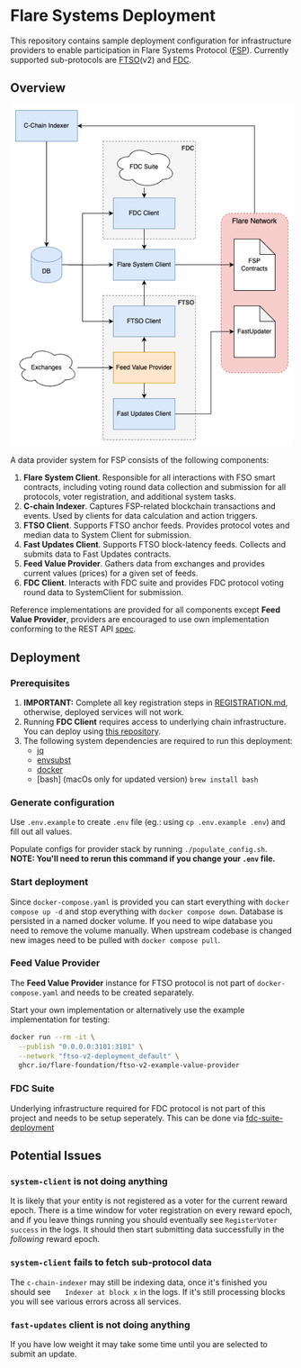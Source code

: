# Flare Systems Deployment

This repository contains sample deployment configuration for infrastructure providers to enable participation in Flare Systems Protocol ([FSP](https://dev.flare.network/network/fsp/)). Currently supported sub-protocols are [FTSO](https://flare.network/wp-content/uploads/FTSOv2-White-Paper.pdf)(v2) and [FDC](https://flare.network/wp-content/uploads/FDC_WP_171024_02.pdf).

## Overview

![Overview](Overview.png)

A data provider system for FSP consists of the following components:

1. **Flare System Client**. Responsible for all interactions with FSO smart contracts, including voting round data collection and submission for all protocols, voter registration, and additional system tasks.
2. **C-chain Indexer**. Captures FSP-related blockchain transactions and events. Used by clients for data calculation and action triggers.
3. **FTSO Client**. Supports FTSO anchor feeds. Provides protocol votes and median data to System Client for submission.
4. **Fast Updates Client**. Supports FTSO block-latency feeds. Collects and submits data to Fast Updates contracts.
5. **Feed Value Provider**. Gathers data from exchanges and provides current values (prices) for a given set of feeds.
6. **FDC Client**. Interacts with FDC suite and provides FDC protocol voting round data to SystemClient for submission.

Reference implementations are provided for all components except **Feed Value Provider**, providers are encouraged to use own implementation conforming to the REST API [spec](https://github.com/flare-foundation/ftso-v2-example-value-provider?tab=readme-ov-file#example-usage).

## Deployment

### Prerequisites

1. **IMPORTANT:** Complete all key registration steps in [REGISTRATION.md](docs/REGISTRATION.md), otherwise, deployed services will not work.
2. Running **FDC Client** requires access to underlying chain infrastructure. You can deploy using [this repository](https://github.com/flare-foundation/fdc-suite-deployment).
3. The following system dependencies are required to run this deployment:
   - [jq](https://jqlang.github.io/jq/)
   - [envsubst](https://www.gnu.org/software/gettext/manual/html_node/envsubst-Invocation.html)
   - [docker](https://www.docker.com/)
   - [bash] (macOs only for updated version) `brew install bash`

### Generate configuration
Use `.env.example` to create `.env` file (eg.: using `cp .env.example .env`) and fill out all values.

Populate configs for provider stack by running `./populate_config.sh`. **NOTE: You'll need to rerun this command if you change your `.env` file.**

### Start deployment
Since `docker-compose.yaml` is provided you can start everything with `docker compose up -d` and stop everything with `docker compose down`. Database is persisted in a named docker volume. If you need to wipe database you need to remove the volume manually. When upstream codebase is changed new images need to be pulled with `docker compose pull`.

### Feed Value Provider

The **Feed Value Provider** instance for FTSO protocol is not part of `docker-compose.yaml` and needs to be created separately.

Start your own implementation or alternatively use the example implementation for testing:
```bash
docker run --rm -it \
  --publish "0.0.0.0:3101:3101" \
  --network "ftso-v2-deployment_default" \
  ghcr.io/flare-foundation/ftso-v2-example-value-provider
```

### FDC Suite

Underlying infrastructure required for FDC protocol is not part of this project and needs to be setup seperately. This can be done via [fdc-suite-deployment](https://github.com/flare-foundation/fdc-suite-deployment)

## Potential Issues

### `system-client` is not doing anything

It is likely that your entity is not registered as a voter for the current reward epoch. There is a time window for voter registration on every reward epoch, and if you leave things running you should eventually see `RegisterVoter success` in the logs. It should then start submitting data successfully in the *following* reward epoch.

### `system-client` fails to fetch sub-protocol data

The `c-chain-indexer` may still be indexing data, once it's finished you should see `	Indexer at block x` in the logs. If it's still processing blocks you will see various errors across all services.

### `fast-updates` client is not doing anything

If you have low weight it may take some time until you are selected to submit an update.
